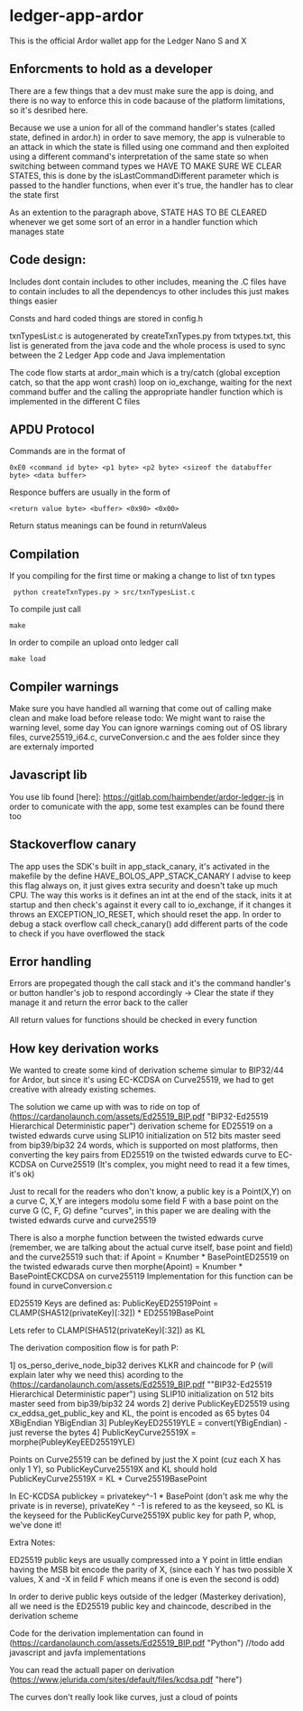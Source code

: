 # ledger-app-ardor

This is the official Ardor wallet app for the Ledger Nano S and X

## Enforcments to hold as a developer

There are a few things that a dev must make sure the app is doing, and there is no way to enforce this in code
bacause of the platform limitations, so it's desribed here.

Because we use a union for all of the command handler's states (called state, defined in ardor.h) in order to save memory, the app is vulnerable to
an attack in which the state is filled using one command and then exploited using a different command's interpretation of the same state
so when switching between command types we HAVE TO MAKE SURE WE CLEAR STATES, this is done by the isLastCommandDifferent parameter which is passed
to the handler functions, when ever it's true, the handler has to clear the state first

As an extention to the paragraph above, STATE HAS TO BE CLEARED whenever we get some sort of an error in a handler function which manages state

## Code design:

Includes dont contain includes to other includes, meaning the .C files have to contain includes to all the dependencys to other includes
this just makes things easier

Consts and hard coded things are stored in config.h

txnTypesList.c is autogenerated by createTxnTypes.py from txtypes.txt, this list is generated from the java code
and the whole process is used to sync between the 2 Ledger App code and Java implementation

The code flow starts at ardor_main which is a try/catch (global exception catch, so that the app wont crash) loop on io_exchange,
waiting for the next command buffer and the calling the appropriate handler function which is implemented in the different C files


## APDU Protocol

Commands are in the format of

	0xE0 <command id byte> <p1 byte> <p2 byte> <sizeof the databuffer byte> <data buffer>

Responce buffers are usually in the form of

	<return value byte> <buffer> <0x90> <0x00>

Return status meanings can be found in returnValeus

## Compilation

If you compiling for the first time or making a change to list of txn types

	 python createTxnTypes.py > src/txnTypesList.c

To compile just call

	make

In order to compile an upload onto ledger call

	make load

## Compiler warnings

Make sure you have handled all warning that come out of calling make clean and make load before release
todo: We might want to raise the warning level, some day
You can ignore warnings coming out of OS library files, curve25519_i64.c, curveConversion.c and the aes folder
since they are externaly imported

## Javascript lib

You use lib found [here]: https://gitlab.com/haimbender/ardor-ledger-js in order to comunicate with the app, some test examples can be found there too


## Stackoverflow canary

The app uses the SDK's built in app_stack_canary, it's activated in the makefile by the define HAVE_BOLOS_APP_STACK_CANARY
I advise to keep this flag always on, it just gives extra security and doesn't take up much CPU.
The way this works is it defines an int at the end of the stack, inits it at startup and then check's against it every call to io_exchange,
if it changes it throws an EXCEPTION_IO_RESET, which should reset the app.
In order to debug a stack overflow call check_canary() add different parts of the code to check if you have overflowed the stack


## Error handling

Errors are propegated though the call stack and it's the command handler's or button handler's job to respond accordingly -> Clear the state if they manage it
and return the error back to the caller

All return values for functions should be checked in every function


## How key derivation works

We wanted to create some kind of derivation scheme simular to BIP32/44 for Ardor, but since it's using EC-KCDSA on Curve25519,
we had to get creative with already existing schemes.

The solution we came up with was to ride on top of (https://cardanolaunch.com/assets/Ed25519_BIP.pdf "BIP32-Ed25519 Hierarchical Deterministic paper") derivation scheme for ED25519 on a twisted edwards curve using SLIP10 initialization on 512 bits master seed from bip39/bip32 24 words, which is supported on most platforms, then converting the key pairs from ED25519 on the twisted edwards curve to EC-KCDSA on Curve25519 (It's complex, you might need to read it a few times, it's ok)

Just to recall for the readers who don't know, a public key is a Point(X,Y) on a curve C, X,Y are integers modolu some field F with a base point on the curve G
(C, F, G) define "curves", in this paper we are dealing with the twisted edwards curve and curve25519

There is also a morphe function between the twisted edwards curve (remember, we are talking about the actual curve itself, base point and field) and the curve25519
such that: if Apoint = Knumber * BasePointED25519 on the twisted edwarads curve then morphe(Apoint) = Knumber * BasePointECKCDSA on curve255119
Implementation for this function can be found in curveConversion.c

ED25519 Keys are defined as: PublicKeyED25519Point = CLAMP(SHA512(privateKey)[:32]) * ED25519BasePoint

Lets refer to CLAMP(SHA512(privateKey)[:32]) as KL

The derivation composition flow is for path P:

1] os_perso_derive_node_bip32 derives KLKR and chaincode for P (will explain later why we need this) acording to the (https://cardanolaunch.com/assets/Ed25519_BIP.pdf ""BIP32-Ed25519 Hierarchical Deterministic paper") using SLIP10 initialization on 512 bits master seed from bip39/bip32 24 words
2] derive PublicKeyED25519 using cx_eddsa_get_public_key and KL, the point is encoded as 65 bytes 04 XBigEndian YBigEndian
3] PubleyKeyED25519YLE = convert(YBigEndian) - just reverse the bytes
4] PublicKeyCurve25519X = morphe(PubleyKeyEED25519YLE)

Points on Curve25519 can be defined by just the X point (cuz each X has only 1 Y), so PublicKeyCurve25519X and
KL should hold PublicKeyCurve25519X = KL * Curve25519BasePoint

In EC-KCDSA publickey = privatekey^-1 * BasePoint (don't ask me why the private is in reverse), privateKey ^ -1 is refered to as the keyseed, so KL is the keyseed for the PublicKeyCurve25519X public key for path P, whop, we've done it!

Extra Notes:

ED25519 public keys are usually compressed into a Y point in little endian having the MSB bit encode the parity of X, (since each Y has two possible X values, X and -X in feild F which means if one is even the second is odd)

In order to derive public keys outside of the ledger (Masterkey derivation), all we need is the ED25519 public key and chaincode, described in the derivation scheme

Code for the derivation implementation can found in (https://cardanolaunch.com/assets/Ed25519_BIP.pdf "Python") //todo add javascript and javfa implementations

You can read the actuall paper on derivation (https://www.jelurida.com/sites/default/files/kcdsa.pdf "here")

The curves don't really look like curves, just a cloud of points